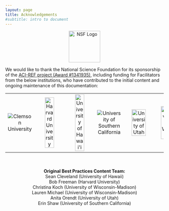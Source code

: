 ```yaml
---
layout: page
title: Acknowledgements
#subtitle: intro to document
---
```


<center><img width="100px" src="../img/nsf1.gif" alt="NSF Logo"></center>


We would like to thank the National Science Foundation for its sponsorship of the 
<a href="http://www.nsf.gov/awardsearch/showAward?AWD_ID=1341935">ACI-REF project 
(Award #1341935)</a>, including funding for Facilitators from the below institutions, 
who have contributed to the initial content and ongoing maintenance of this documentation:

<table width="100%"><tr>
<td width="16%" align="center"><img src="../img/clemson.png" alt="Clemson University"></td>
<td width="16%" align="center"><img src="../img/harvard.png" alt="Harvard University" width="60%"></td>
<td width="16%" align="center"><img src="../img/hawaii.png" alt="University of Hawai'i" width="60%"></td>
<td width="18%" align="center"><img src="../img/usc.jpg" alt="University of Southern California"></td>
<td width="16%" align="center"><img src="../img/utah.png" alt="University of Utah" width="75%"></td>
<td width="16%" align="center"><img src="../img/wisconsin.png" alt="University of Wisconsin" width="80%"></td>
</tr></table>

<br>
<br>
<center>
<b>Original Best Practices Content Team:</b> <br>
Sean Cleveland (University of Hawaii)<br>
Bob Freeman (Harvard University)<br>
Christina Koch (University of Wisconsin-Madison)<br>
Lauren Michael (University of Wisconsin-Madison)<br>
Anita Orendt (University of Utah)<br>
Erin Shaw (University of Southern California)<br>
</center>